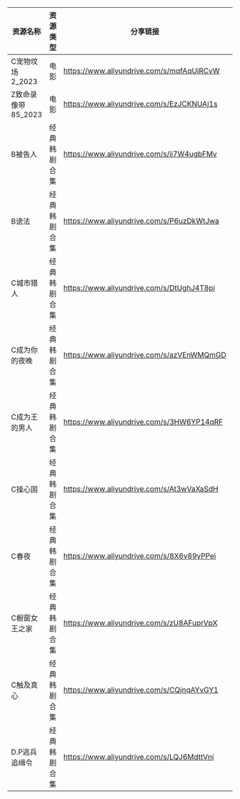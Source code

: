 | 资源名称          | 资源类型   | 分享链接                                      | 发布时间       |
| ------------- | ------ | ----------------------------------------- | ---------- |
| C宠物坟场2_2023   | 电影     | https://www.aliyundrive.com/s/mqfAqUiRCvW | 2023-10-09 |
| Z致命录像带85_2023 | 电影     | https://www.aliyundrive.com/s/EzJCKNUAj1s | 2023-10-09 |
| B被告人          | 经典韩剧合集 | https://www.aliyundrive.com/s/ii7W4ugbFMv | 2023-10-09 |
| B谤法           | 经典韩剧合集 | https://www.aliyundrive.com/s/P6uzDkWtJwa | 2023-10-09 |
| C城市猎人         | 经典韩剧合集 | https://www.aliyundrive.com/s/DtUghJ4T8pi | 2023-10-09 |
| C成为你的夜晚       | 经典韩剧合集 | https://www.aliyundrive.com/s/azVEnWMQmGD | 2023-10-09 |
| C成为王的男人       | 经典韩剧合集 | https://www.aliyundrive.com/s/3HW6YP14qRF | 2023-10-09 |
| C操心国          | 经典韩剧合集 | https://www.aliyundrive.com/s/At3wVaXaSdH | 2023-10-09 |
| C春夜           | 经典韩剧合集 | https://www.aliyundrive.com/s/8X6v89yPPei | 2023-10-09 |
| C橱窗女王之家       | 经典韩剧合集 | https://www.aliyundrive.com/s/zU8AFuprVpX | 2023-10-09 |
| C触及真心         | 经典韩剧合集 | https://www.aliyundrive.com/s/CQjnqAYvGY1 | 2023-10-09 |
| D.P逃兵追缉令      | 经典韩剧合集 | https://www.aliyundrive.com/s/LQJ6MdttVni | 2023-10-09 |
